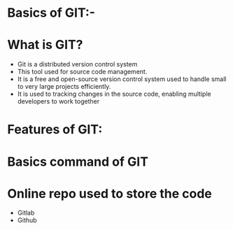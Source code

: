 # Basics of GIT:-

# What is GIT?

- Git is a distributed version control system
- This tool used for source code management.
- It is a free and open-source version control system used to handle small to very large projects efficiently.
- It is used to tracking changes in the source code, enabling multiple developers to work together 

# Features of GIT:


# Basics command of GIT


# Online repo used to store the code
- Gitlab 
- Github



